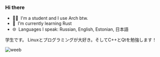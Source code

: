 ### Hi there

- 🧑‍🦲 &nbsp;I'm a student and I use Arch btw.
- 🌱 &nbsp;I’m currently learning Rust
- 🌐 &nbsp;Languages I speak: Russian, English, Estonian, 日本語

学生です。
Linuxとプログラミングが大好き。そしてC++とQtを勉強します！

![weeb](https://c.tenor.com/BJ-9w-MUVCMAAAAC/tis100-sad.gif)


